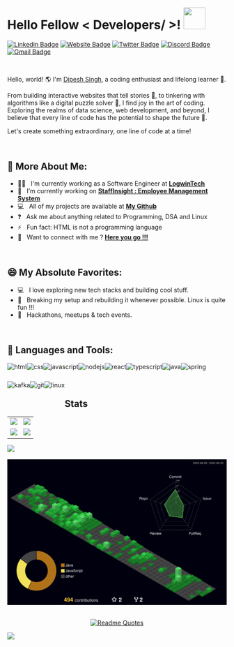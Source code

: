 <h1> Hello Fellow < Developers/ >! <img src = "https://raw.githubusercontent.com/rahulbanerjee26/githubProfileReadmeGenerator/main/gifs/wave.gif" width = 50px height='50px'> </h1>
 
[![Linkedin Badge](https://img.shields.io/badge/-LinkedIn-0e76a8?style=flat-square&logo=Linkedin&logoColor=white)](https://www.linkedin.com/in/dipesh-singh253/)
[![Website Badge](https://img.shields.io/badge/Website-3b5998?style=flat-square&logo=google-chrome&logoColor=white)](https://dipeshsingh253.github.io/)
[![Twitter Badge](https://img.shields.io/badge/-Twitter-00acee?style=flat-square&logo=Twitter&logoColor=white)](https://twitter.com/dipeshSingh_253)
[![Discord Badge](https://img.shields.io/badge/-Discord-0088cc?style=flat-square&logo=Discord&logoColor=white&color=blueviolet)](https://discordapp.com/users/dipeshsingh_)
[![Gmail Badge](https://img.shields.io/badge/-Gmail-0088cc?style=flat-square&logo=Gmail&logoColor=white&color=red)](mailto:sinhdipesh@gmail.com)

<br>

Hello, world! 🌎 I'm [Dipesh Singh](https://github.com/dipeshsingh253/), a coding enthusiast and lifelong learner 🚀.

From building interactive websites that tell stories 📖, to tinkering with algorithms like a digital puzzle solver 🧩, I find joy in the art of coding. Exploring the realms of data science, web development, and beyond, I believe that every line of code has the potential to shape the future 🌟.

Let's create something extraordinary, one line of code at a time!

<br>


## 💫 More About Me:

 - 👨‍💼 &nbsp; I'm currently working as a Software Engineer at **<a href="https://logwintech.com/" target="_blank">LogwinTech</a>**
 - 🔭 &nbsp; I’m currently working on **<a href="https://github.com/dipeshsingh253/StaffInsight-Employee-Management-System" target="_blank">StaffInsight : Employee Management System</a>**
 - 💻 &nbsp; All of my projects are available at **<a href="https://github.com/dipeshsingh253/" target="_blank">My Github</a>**
 - ❓ &nbsp; Ask me about anything related to Programming, DSA and Linux
 - ⚡ &nbsp; Fun fact: HTML is not a programming language
 - 📧 &nbsp; Want to connect with me ? **<a href="https://dipeshsingh253.github.io/#contact" target="_blank">Here you go !!!</a>**

<br>

## 😄 My Absolute Favorites:

- 💻 &nbsp; I love exploring new tech stacks and building cool stuff.
- 🐧 &nbsp; Breaking my setup and rebuilding it whenever possible. Linux is quite fun !!!
- 🍕 &nbsp; Hackathons, meetups & tech events.

<br>

## 🔨 Languages and Tools:

<a href="https://html5.org/" target="_blank"> <img align="left" src="https://raw.githubusercontent.com/dipeshsingh253/Readme_Icons/main/language_and_tools/square/html/html.svg" alt="html" height="42px"/> </a> 
<a href="https://css3.com/" target="_blank"> <img align="left" src="https://raw.githubusercontent.com/dipeshsingh253/Readme_Icons/main/language_and_tools/square/css/css.svg" alt="css" height="42px"/> </a> 
<a href="https://www.javascript.com/" target="_blank"> <img align="left" src="https://raw.githubusercontent.com/dipeshsingh253/Readme_Icons/main/language_and_tools/square/javascript/javascript.svg" alt="javascript" height="42px"/> </a> 
<a href="https://nodejs.org/en" target="_blank"> <img align="left" src="https://raw.githubusercontent.com/dipeshsingh253/Readme_Icons/main/language_and_tools/square/node/node.svg" alt="nodejs" height="42px"/> </a> 
<a href="https://react.dev/" target="_blank"> <img align="left" src="https://raw.githubusercontent.com/dipeshsingh253/Readme_Icons/main/language_and_tools/square/react/react.svg" alt="react" height="42px"/> </a>
<a href="https://www.typescriptlang.org/" target="_blank"> <img align="left" src="https://raw.githubusercontent.com/dipeshsingh253/Readme_Icons/main/language_and_tools/square/typescript/typescript.svg" alt="typescript" height="42px"/> </a> 
<a href="https://java.com/en" target="_blank"> <img align="left" src="https://raw.githubusercontent.com/dipeshsingh253/Readme_Icons/main/language_and_tools/square/java/java.svg" alt="java" height="42px"/> </a> 
<a href="https://spring.io/" target="_blank"> <img align="left" src="https://raw.githubusercontent.com/dipeshsingh253/Readme_Icons/main/language_and_tools/square/spring/spring.svg" alt="spring" height="42px"/> </a> 
<a href="https://kafka.apache.org/" target="_blank"> <img align="left" src="https://raw.githubusercontent.com/dipeshsingh253/Readme_Icons/main/language_and_tools/square/kaafka/kaafka.svg" alt="kafka" height="42px"/> </a> 
<a href="https://git-scm.com/" target="_blank"> <img align="left" src="https://raw.githubusercontent.com/dipeshsingh253/Readme_Icons/main/language_and_tools/square/git-scm/git-scm.svg" alt="git" height="42px"/> </a> 
<a href="https://www.linux.org/" target="_blank"> <img align="left" src="https://raw.githubusercontent.com/dipeshsingh253/Readme_Icons/main/language_and_tools/square/linux/linux.svg" alt="linux" height="42px"/> </a> 

<br>
<br>
<br>

## Stats
<be>
<table>
  <tr>
    <td><img src="https://github-readme-stats.vercel.app/api?username=dipeshsingh253&theme=gotham&count_private=true" /></td>
    <td><img src="https://github-readme-streak-stats.herokuapp.com/?user=dipeshsingh253&theme=gotham&hide_border=false" /></td>  
  </tr>
  <tr>
    <td><img src="https://leetcode-stats.vercel.app/api?username=sinhdipesh&theme=Dark" /></td>
    <td><img src="https://leetcard.jacoblin.cool/sinhdipesh"/></td>
  </tr>
</table>

 <img src="https://github-readme-activity-graph.vercel.app/graph?username=dipeshsingh253&theme=gotham&hide_border=false" />

 ![](./profile-3d-contrib/profile-night-green.svg)

##

<div align="center">
 
 [![Readme Quotes](https://quotes-github-readme.vercel.app/api?type=horizontal&theme=dark)](https://github.com/dipeshsingh253/)
 
</div>

[![](https://visitcount.itsvg.in/api?id=dipeshsingh253&label=Profile%20Views&pretty=false)](https://visitcount.itsvg.in)

<!--
## अद्यतनकल्पना श्वः यथार्थः एव

"अद्यतनकल्पना श्वः यथार्थः एव" translates to "Today's imagination is tomorrow's reality" in Sanskrit. Embrace your visions and turn them into the truth of tomorrow.

-->
